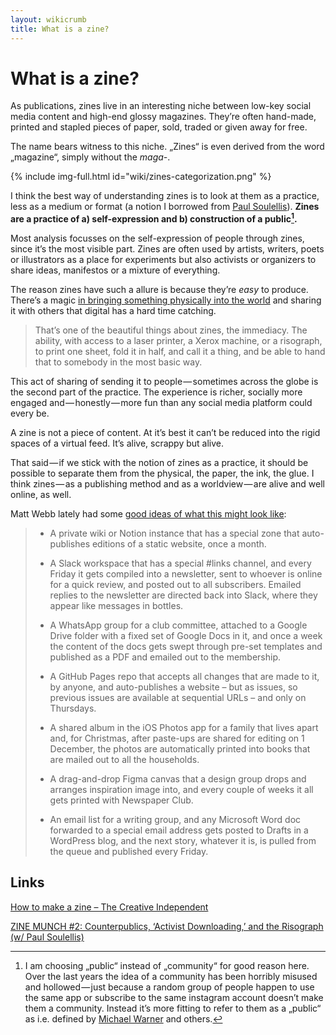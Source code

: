 ```yaml
---
layout: wikicrumb
title: What is a zine?
---
```


# What is a zine?

As publications, zines live in an interesting niche between low-key social media content and high-end glossy magazines. They’re often hand-made, printed and stapled pieces of paper, sold, traded or given away for free.

The name bears witness to this niche. „Zines“ is even derived from the word „magazine“, simply without the *maga-*.

{% include img-full.html id="wiki/zines-categorization.png" %}

I think the best way of understanding zines is to look at them as a practice, less as a medium or format (a notion I borrowed from [Paul Soulellis](https://www.soulellis.com)). **Zines are a practice of a) self-expression and b) construction of a public[^1].**

Most analysis focusses on the self-expression of people through zines, since it’s the most visible part. Zines are often used by artists, writers, poets or illustrators as a place for experiments but also activists or organizers to share ideas, manifestos or a mixture of everything.

The reason zines have such a allure is because they’re *easy* to produce. There’s a magic [in bringing something physically into the world](https://www.zinemun.ch/p/soulellis) and sharing it with others that digital has a hard time catching.

> That’s one of the beautiful things about zines, the immediacy. The ability, with access to a laser printer, a Xerox machine, or a risograph, to print one sheet, fold it in half, and call it a thing, and be able to hand that to somebody in the most basic way.

This act of sharing of sending it to people — sometimes across the globe is the second part of the practice. The experience is richer, socially more engaged and — honestly — more fun than any social media platform could every be.

A zine is not a piece of content. At it’s best it can’t be reduced into the rigid spaces of a virtual feed. It’s alive, scrappy but alive.

That said — if we stick with the notion of zines as a practice, it should be possible to separate them from the physical, the paper, the ink, the glue. I think zines — as a publishing method and as a worldview — are alive and well online, as well.

Matt Webb lately had some [good ideas of what this might look like](https://interconnected.org/home/2020/09/09/organizine):

> - A private wiki or Notion instance that has a special zone that auto-publishes editions of a static website, once a month.
> 
> - A Slack workspace that has a special \#links channel, and every Friday it gets compiled into a newsletter, sent to whoever is online for a quick review, and posted out to all subscribers. Emailed replies to the newsletter are directed back into Slack, where they appear like messages in bottles.
> 
> - A WhatsApp group for a club committee, attached to a Google Drive folder with a fixed set of Google Docs in it, and once a week the content of the docs gets swept through pre-set templates and published as a PDF and emailed out to the membership.
> 
> - A GitHub Pages repo that accepts all changes that are made to it, by anyone, and auto-publishes a website – but as issues, so previous issues are available at sequential URLs – and only on Thursdays.
> 
> - A shared album in the iOS Photos app for a family that lives apart and, for Christmas, after paste-ups are shared for editing on 1 December, the photos are automatically printed into books that are mailed out to all the households.
> 
> - A drag-and-drop Figma canvas that a design group drops and arranges inspiration image into, and every couple of weeks it all gets printed with Newspaper Club.
> 
> - An email list for a writing group, and any Microsoft Word doc forwarded to a special email address gets posted to Drafts in a WordPress blog, and the next story, whatever it is, is pulled from the queue and published every Friday.

## Links

[How to make a zine – The Creative Independent](https://thecreativeindependent.com/guides/how-to-make-a-zine/)

[ZINE MUNCH #2: Counterpublics, ‘Activist Downloading,’ and the Risograph (w/ Paul Soulellis)](https://www.zinemun.ch/p/soulellis?s=r)

[^1]:  I am choosing „public“ instead of „community“ for good reason here. Over the last years the idea of a community has been horribly misused and hollowed — just because a random group of people happen to use the same app or subscribe to the same instagram account doesn’t make them a community. Instead it’s more fitting to refer to them as a „public“ as i.e. defined by [Michael Warner](http://dx.doi.org/10.1080/00335630209384388) and others.